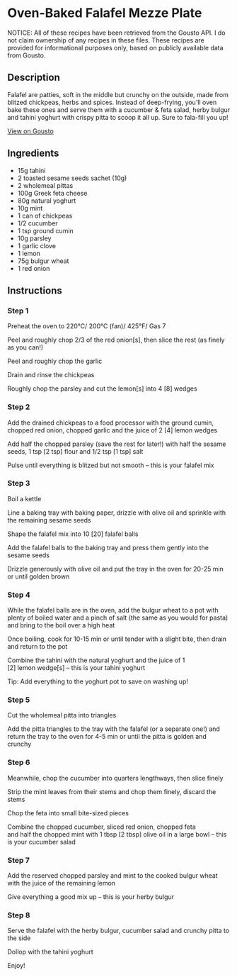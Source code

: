 # Oven-Baked Falafel Mezze Plate

NOTICE: All of these recipes have been retrieved from the Gousto API. I do not claim ownership of any recipes in these files. These recipes are provided for informational purposes only, based on publicly available data from Gousto.

## Description

Falafel are patties, soft in the middle but crunchy on the outside, made from blitzed chickpeas, herbs and spices. Instead of deep-frying, you'll oven bake these ones and serve them with a cucumber & feta salad, herby bulgur and tahini yoghurt with crispy pitta to scoop it all up. Sure to fala-fill you up!

[View on Gousto](https://www.gousto.co.uk/recipes/cookbook/oven-baked-falafel-mezze-plate)

## Ingredients

- 15g tahini
- 2 toasted sesame seeds sachet (10g)
- 2 wholemeal pittas
- 100g Greek feta cheese
- 80g natural yoghurt
- 10g mint
- 1 can of chickpeas
- 1/2 cucumber
- 1 tsp ground cumin
- 10g parsley
- 1 garlic clove
- 1 lemon
- 75g bulgur wheat
- 1 red onion

## Instructions


### Step 1

Preheat the oven to 220°C/ 200°C (fan)/ 425°F/ Gas 7


Peel and roughly chop 2/3 of the red onion<span class="text-danger">[s]</span>, then slice the rest (as finely as you can!)


Peel and roughly chop the garlic


Drain and rinse the chickpeas


Roughly chop the parsley and cut the lemon<span class="text-danger">[s]</span> into 4 <span class="text-danger">[8]</span> wedges


### Step 2

Add the drained chickpeas to a food processor with the ground cumin, chopped red onion, chopped garlic and the juice of 2 <span class="text-danger">[4]</span> lemon wedges


Add half the chopped parsley (save the rest for later!) with half the sesame seeds, 1 tsp <span class="text-danger">[2 tsp]</span> flour and 1/2 tsp <span class="text-danger">[1 tsp]</span> salt 


Pulse until everything is blitzed but not smooth – this is your falafel mix


### Step 3

Boil a kettle


Line a baking tray with baking paper, drizzle with olive oil and sprinkle with the remaining sesame seeds


Shape the falafel mix into 10 <span class="text-danger">[20]</span> falafel balls


Add the falafel balls to the baking tray and press them gently into the sesame seeds


Drizzle generously with olive oil and put the tray in the oven for 20-25 min or until golden brown


### Step 4

While the falafel balls are in the oven, add the bulgur wheat to a pot with plenty of boiled water and a pinch of salt (the same as you would for pasta) and bring to the boil over a high heat


Once boiling, cook for 10-15 min or until tender with a slight bite, then drain and return to the pot


Combine the tahini with the natural yoghurt and the juice of 1 <span class="text-danger">[2] </span>lemon wedge<span class="text-danger">[s] </span>– this is your tahini yoghurt


Tip: Add everything to the yoghurt pot to save on washing up!


### Step 5

Cut the wholemeal pitta into triangles 


Add the pitta triangles to the tray with the falafel (or a separate one!) and return the tray to the oven for 4-5 min or until the pitta is golden and crunchy


### Step 6

Meanwhile, chop the cucumber into quarters lengthways, then slice finely


Strip the mint leaves from their stems and chop them finely, discard the stems


Chop the feta into small bite-sized pieces 


Combine the chopped cucumber, sliced red onion, chopped feta and half the chopped mint with 1 tbsp <span class="text-danger">[2 tbsp]</span> olive oil in a large bowl – this is your cucumber salad


### Step 7

Add the reserved chopped parsley and mint to the cooked bulgur wheat with the juice of the remaining lemon 


Give everything a good mix up – this is your herby bulgur

### Step 8

Serve the falafel with the herby bulgur, cucumber salad and crunchy pitta to the side


Dollop with the tahini yoghurt


Enjoy!

